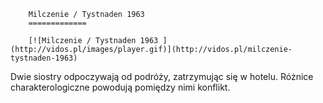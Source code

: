 
        Milczenie / Tystnaden 1963 
        =============
        
        [![Milczenie / Tystnaden 1963 ](http://vidos.pl/images/player.gif)](http://vidos.pl/milczenie-tystnaden-1963)
        
        
 Dwie siostry odpoczywają od podróży, zatrzymując się w hotelu. Różnice charakterologiczne powodują pomiędzy nimi konflikt.
    